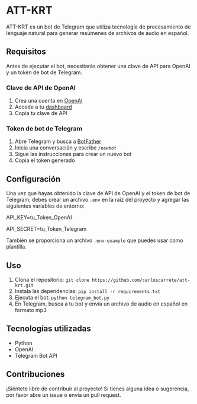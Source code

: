 # ATT-KRT

ATT-KRT es un bot de Telegram que utiliza tecnología de procesamiento de lenguaje natural para generar resúmenes de archivos de audio en español.

## Requisitos

Antes de ejecutar el bot, necesitarás obtener una clave de API para OpenAI y un token de bot de Telegram.

### Clave de API de OpenAI

1. Crea una cuenta en [OpenAI](https://openai.com/)
2. Accede a tu [dashboard](https://beta.openai.com/dashboard/)
3. Copia tu clave de API

### Token de bot de Telegram

1. Abre Telegram y busca a [BotFather](https://telegram.me/BotFather)
2. Inicia una conversación y escribe `/newbot`
3. Sigue las instrucciones para crear un nuevo bot
4. Copia el token generado

## Configuración

Una vez que hayas obtenido la clave de API de OpenAI y el token de bot de Telegram, debes crear un archivo `.env` en la raíz del proyecto y agregar las siguientes variables de entorno:

API_KEY=tu_Token_OpenAI

API_SECRET=tu_Token_Telegram


También se proporciona un archivo `.env-example` que puedes usar como plantilla.

## Uso

1. Clona el repositorio: `git clone https://github.com/carloscarrete/att-krt.git`
2. Instala las dependencias: `pip install -r requirements.txt`
3. Ejecuta el bot: `python telegram_bot.py`
4. En Telegram, busca a tu bot y envía un archivo de audio en español en formato mp3

## Tecnologías utilizadas

- Python
- OpenAI
- Telegram Bot API

## Contribuciones

¡Siéntete libre de contribuir al proyecto! Si tienes alguna idea o sugerencia, por favor abre un issue o envía un pull request.

